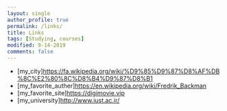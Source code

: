 ```yaml
---
layout: single
author_profile: true
permalink: /links/
title: Links
tags: [Studying, courses]
modified: 9-14-2019
comments: false
---
```



* [my_city]https://fa.wikipedia.org/wiki/%D9%85%D9%87%D8%AF%DB%8C%E2%80%8C%D8%B4%D9%87%D8%B1
* [my_favorite_auther]https://en.wikipedia.org/wiki/Fredrik_Backman
* [my_favorite_site]https://digimovie.vip
* [my_university]http://www.iust.ac.ir/
